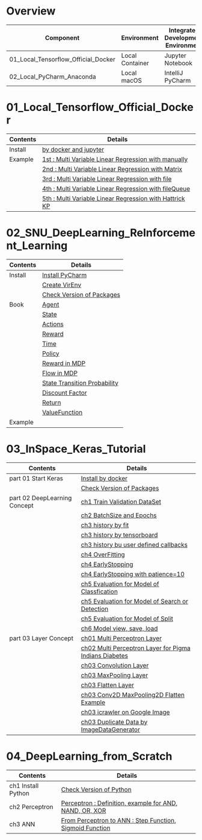 # Overview
| Component                           | Environment     | Integrated Development Environment | Python |
|-------------------------------------|-----------------|------------------------------------|--------|
| 01_Local_Tensorflow_Official_Docker | Local Container | Jupyter Notebook                   | 2.7    |
| 02_Local_PyCharm_Anaconda           | Local macOS     | IntelliJ PyCharm                   | 3.5    |

# 01_Local_Tensorflow_Official_Docker
| Contents | Details                                                                                                                                                                                    |
|----------|--------------------------------------------------------------------------------------------------------------------------------------------------------------------------------------------|
| Install  | [by docker and jupyter](01_Local_Tensorflow_Official_Docker/01_Install/01_by_Docker.md)                                                                                                    |
| Example  | [1st : Multi Variable Linear Regression with manually](01_Local_Tensorflow_Official_Docker/02_Workspace/01_1st_Example/01_Multi_Variable_Linear_Regression_with_manually.ipynb)            |
|          | [2nd : Multi Variable Linear Regression with Matrix](01_Local_Tensorflow_Official_Docker/02_Workspace/02_2nd_Example/02_Multi_Variable_Linear_Regression_with_Matrix.ipynb)                |
|          | [3rd : Multi Variable Linear Regression with file](01_Local_Tensorflow_Official_Docker/02_Workspace/03_3rd_Example/03_Multi_Variable_Linear_Regression_with_file.ipynb)                    |
|          | [4th : Multi Variable Linear Regression with fileQueue](01_Local_Tensorflow_Official_Docker/02_Workspace/04_4th_Example/04_Multi_Variable_Linear_Regression_with_fileQueue.ipynb)          |
|          | [5th : Multi Variable Linear Regression with Hattrick KP](01_Local_Tensorflow_Official_Docker/02_Workspace/05_5th_Example/05_Multi_Variable_Linear_Regression_with_file_Hattrick_KP.ipynb) |

# 02_SNU_DeepLearning_ReInforcement_Learning
| Contents | Details                                                                                                                                   |
|----------|-------------------------------------------------------------------------------------------------------------------------------------------|
| Install  | [Install PyCharm](02_SNU_ReInforcement_Learning/01_Install/01_Install_PyCharm.md)                                                         |
|          | [Create VirEnv](02_SNU_ReInforcement_Learning/01_Install/02_Create_VirEnv.md)                                                             |
|          | [Check Version of Packages](02_SNU_ReInforcement_Learning/01_Install/03_CheckVersionOfPackage.py)                                         |
| Book     | [Agent](02_SNU_ReInforcement_Learning/02_RL_by_Python_and_Keras/02_ch02/01_MDP/01_Agent.md)                                               |
|          | [State](02_SNU_ReInforcement_Learning/02_RL_by_Python_and_Keras/02_ch02/01_MDP/02_State.md)                                               |
|          | [Actions](02_SNU_ReInforcement_Learning/02_RL_by_Python_and_Keras/02_ch02/01_MDP/03_Actions.md)                                           |
|          | [Reward](02_SNU_ReInforcement_Learning/02_RL_by_Python_and_Keras/02_ch02/01_MDP/04_Reward.md)                                             |
|          | [Time](02_SNU_ReInforcement_Learning/02_RL_by_Python_and_Keras/02_ch02/01_MDP/05_Time.md)                                                 |
|          | [Policy](02_SNU_ReInforcement_Learning/02_RL_by_Python_and_Keras/02_ch02/01_MDP/06_Policy.md)                                             |
|          | [Reward in MDP](02_SNU_ReInforcement_Learning/02_RL_by_Python_and_Keras/02_ch02/01_MDP/07_Reward_in_MDP.md)                               |
|          | [Flow in MDP](02_SNU_ReInforcement_Learning/02_RL_by_Python_and_Keras/02_ch02/01_MDP/08_Flow_in_MDP.png)                                  |
|          | [State Transition Probability](02_SNU_ReInforcement_Learning/02_RL_by_Python_and_Keras/02_ch02/01_MDP/09_State_Transition_Probability.md) |
|          | [Discount Factor](02_SNU_ReInforcement_Learning/02_RL_by_Python_and_Keras/02_ch02/01_MDP/10_Discount_Factor.md)                           |
|          | [Return](02_SNU_ReInforcement_Learning/02_RL_by_Python_and_Keras/02_ch02/01_MDP/11_Return.md)                                             |
|          | [ValueFunction](02_SNU_ReInforcement_Learning/02_RL_by_Python_and_Keras/02_ch02/01_MDP/12_ValueFunction.md)                               |
| Example  |                                                                                                                                           |

# 03_InSpace_Keras_Tutorial
| Contents                     | Details                                                                                                                                        |
|------------------------------|------------------------------------------------------------------------------------------------------------------------------------------------|
| part 01 Start Keras          | [Install by docker](03_InSpace_Keras_Tutorial/01_Install_Keras/01_by_docker.md)                                                                |
|                              | [Check Version of Packages](03_InSpace_Keras_Tutorial/01_Install_Keras/02_Check_Library_Version.ipynb)                                         |
| part 02 DeepLearning Concept | [ch1 Train Validation DataSet](03_InSpace_Keras_Tutorial/02/01/01_Train_Validate_Test_Set.ipynb)                                               |
|                              | [ch2 BatchSize and Epochs](03_InSpace_Keras_Tutorial/02/02/01_batch_size_epochs.ipynb)                                                         |
|                              | [ch3 history by fit](03_InSpace_Keras_Tutorial/02/03/01_history_by_fit.ipynb)                                                                  |
|                              | [ch3 history by tensorboard](03_InSpace_Keras_Tutorial/02/03/02_history_by_tensorboard.ipynb)                                                  |
|                              | [ch3 history bu user defined callbacks](03_InSpace_Keras_Tutorial/02/03/03_history_by_user_defined_callbacks.ipynb)                            |
|                              | [ch4 OverFitting](03_InSpace_Keras_Tutorial/02/04/01_overfitting.ipynb)                                                                        |
|                              | [ch4 EarlyStopping](03_InSpace_Keras_Tutorial/02/04/02_early_stopping.ipynb)                                                                   |
|                              | [ch4 EarlyStopping with patience=10](03_InSpace_Keras_Tutorial/02/04/03_early_stopping_patience.ipynb)                                         |
|                              | [ch5 Evaluation for Model of Classfication](03_InSpace_Keras_Tutorial/02/05/01_eval_for_classification.ipynb)                                  |
|                              | [ch5 Evaluation for Model of Search or Detection](03_InSpace_Keras_Tutorial/02/05/02_eval_for_search.ipynb)                                    |
|                              | [ch5 Evaluation for Model of Split](03_InSpace_Keras_Tutorial/02/05/03_eval_for_split.ipynb)                                                   |
|                              | [ch6 Model view, save, load](03_InSpace_Keras_Tutorial/02/06/01_MNIST.ipynb)                                                                   |
| part 03 Layer Concept        | [ch01 Multi Perceptron Layer](03_InSpace_Keras_Tutorial/03/01/01_Neuron_and_Perceptron.ipynb)                                                  |
|                              | [ch02 Multi Perceptron Layer for Pigma Indians Diabetes](03_InSpace_Keras_Tutorial/03/02/01_perceptron-model-for-pigma-indians-diabetes.ipynb) |
|                              | [ch03 Convolution Layer](03_InSpace_Keras_Tutorial/03/03/01_Convolution_Layer.ipynb)                                                           |
|                              | [ch03 MaxPooling Layer](03_InSpace_Keras_Tutorial/03/03/02_MaxPooling_Layer.ipynb)                                                             |
|                              | [ch03 Flatten Layer](03_InSpace_Keras_Tutorial/03/03/03_Flatten_Layer.ipynb)                                                                   |
|                              | [ch03 Conv2D MaxPooling2D Flatten Example](03_InSpace_Keras_Tutorial/03/03/04_Conv2D_MaxPooling2D_Flatten_Example.ipynb)                       |
|                              | [ch03 icrawler on Google Image](03_InSpace_Keras_Tutorial/03/03/05_icrawler_on_Google_Image.ipynb)                                             |
|                              | [ch03 Duplicate Data by ImageDataGenerator](03_InSpace_Keras_Tutorial/03/03/06_Duplicate_with_ImageDataGenerator.ipynb)                        |

# 04_DeepLearning_from_Scratch
| Contents           | Details                                                                                                                                              |
|--------------------|------------------------------------------------------------------------------------------------------------------------------------------------------|
| ch1 Install Python | [Check Version of Python](04_DeepLearning_from_Scratch/1/1.3/python_version.ipynb)                                                                   |
| ch2 Perceptron     | [Perceptron : Definition, example for AND, NAND, OR, XOR](04_DeepLearning_from_Scratch/2/Perceptron.ipynb)                                           |
| ch3 ANN            | [From Perceptron to ANN : Step Function, Sigmoid Function](04_DeepLearning_from_Scratch/3/3.1/01_from_Perceptron_to_Artificial_Neural_Network.ipynb) |
